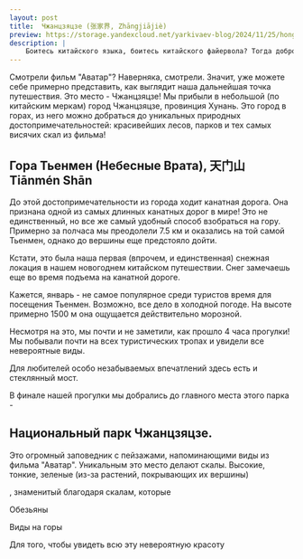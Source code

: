 ```yaml
---
layout: post
title:  Чжанцзяцзе (张家界, Zhāngjiājiè)
preview: https://storage.yandexcloud.net/yarkivaev-blog/2024/11/25/hong_kong_metro.jpg
description: |
    Боитесь китайского языка, боитесь китайского файервола? Тогда добро пожаловать в Гонконг, а-ля Китайский Нью-Йорк! Первый в мире город по количеству небоскребов, город с колоссальной плотностью населения. А еще это город двухэтажных автобусов :)
---
```



Смотрели фильм "Аватар"? Наверняка, смотрели. Значит, уже можете себе примерно представить, как выглядит наша дальнейшая точка путешествия. Это место - Чжанцзяцзе! Мы прибыли в небольшой (по китайским меркам) город Чжанцзяцзе, провинция Хунань. Это город в горах, из него можно добраться до уникальных природных достопримечательностей: красивейших лесов, парков и тех самых висячих скал из фильма! 


## Гора Тьенмен (Небесные Врата), 天门山 Tiānmén Shān
До этой достопримечательности из города ходит канатная дорога. Она признана одной из самых длинных канатных дорог в мире! Это не единственный, но все же самый удобный способ взобраться на гору. Примерно за полчаса мы преодолели 7.5 км и оказались на той самой Тьенмен, однако до вершины еще предстояло дойти. 

Кстати, это была наша первая (впрочем, и единственная) снежная локация в нашем новогоднем китайском путешествии. Снег замечаешь еще во время подъема на канатной дороге. 

Кажется, январь - не самое популярное среди туристов время для посещения Тьенмен. Возможно, все дело в холодной погоде. На высоте примерно 1500 м она ощущается действительно морозной.


Несмотря на это, мы почти и не заметили, как прошло 4 часа прогулки! Мы побывали почти на всех туристических тропах и увидели все невероятные виды. 


Для любителей особо незабываемых впечатлений здесь есть и стеклянный мост.

В финале нашей прогулки мы добрались до главного места этого парка - 







## Национальный парк Чжанцзяцзе.

Это огромный заповедник с пейзажами, напоминающими виды из фильма "Аватар". Уникальным это место делают скалы. Высокие, тонкие, зеленые (из-за растений, покрывающих их вершины) 


, знаменитый благодаря скалам, которые  

Обезьяны

Виды на горы


Для того, чтобы увидеть всю эту невероятную красоту 